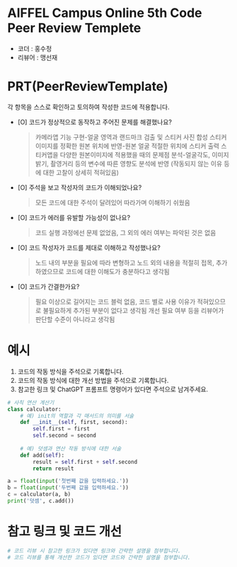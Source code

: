 # AIFFEL Campus Online 5th Code Peer Review Templete
- 코더 : 홍수정
- 리뷰어 : 맹선재


# PRT(PeerReviewTemplate) 
각 항목을 스스로 확인하고 토의하여 작성한 코드에 적용합니다.

- [O] 코드가 정상적으로 동작하고 주어진 문제를 해결했나요?
  > 카메라앱 기능 구현-얼굴 영역과 랜드마크 검출 및 스티커 사진 합성
  > 스티커 이미지를 정확한 원본 위치에 반영-원본 얼굴 적절한 위치에 스티커 출력
  > 스티커앱을 다양한 원본이미지에 적용했을 때의 문제점 분석-얼굴각도, 이미지 밝기, 촬영거리 등의 변수에 따른 영향도 분석에 반영 (작동되지 않는 이유 등에 대한 고찰이 상세히 적혀있음)
- [O] 주석을 보고 작성자의 코드가 이해되었나요?
  > 모든 코드에 대한 주석이 달려있어 따라가며 이해하기 쉬웠음
- [O] 코드가 에러를 유발할 가능성이 없나요?
  > 코드 실행 과정에선 문제 없었음, 그 외의 에러 여부는 파악된 것은 없음
- [O] 코드 작성자가 코드를 제대로 이해하고 작성했나요?
  > 노드 내의 부분을 필요에 따라 변형하고 노드 외의 내용을 적절히 접목, 추가하였으므로 코드에 대한 이해도가 충분하다고 생각됨 
- [O] 코드가 간결한가요?
  > 필요 이상으로 길어지는 코드 블럭 없음, 코드 별로 사용 이유가 적혀있으므로 불필요하게 추가된 부분이 없다고 생각됨
  > 개선 필요 여부 등을 리뷰어가 판단할 수준이 아니라고 생각됨

# 예시
1. 코드의 작동 방식을 주석으로 기록합니다.
2. 코드의 작동 방식에 대한 개선 방법을 주석으로 기록합니다.
3. 참고한 링크 및 ChatGPT 프롬프트 명령어가 있다면 주석으로 남겨주세요.
```python
# 사칙 연산 계산기
class calculator:
    # 예) init의 역할과 각 매서드의 의미를 서술
    def __init__(self, first, second):
        self.first = first
        self.second = second
    
    # 예) 덧셈과 연산 작동 방식에 대한 서술
    def add(self):
        result = self.first + self.second
        return result

a = float(input('첫번째 값을 입력하세요.')) 
b = float(input('두번째 값을 입력하세요.')) 
c = calculator(a, b)
print('덧셈', c.add()) 
```

# 참고 링크 및 코드 개선
```python
# 코드 리뷰 시 참고한 링크가 있다면 링크와 간략한 설명을 첨부합니다.
# 코드 리뷰를 통해 개선한 코드가 있다면 코드와 간략한 설명을 첨부합니다.
```
